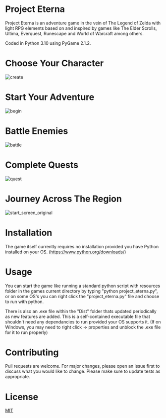 # Project Eterna

Project Eterna is an adventure game in the vein of The Legend of Zelda
with light RPG elements based on and inspired by games like The Elder Scrolls, 
Ultima, Everquest, Runescape and World of Warcraft among others. 

Coded in Python 3.10 using PyGame 2.1.2.

# Choose Your Character
![create](https://user-images.githubusercontent.com/49097168/167088139-a4f00d8e-221a-4d63-b9f8-b8d1dea0e585.png)

# Start Your Adventure
![begin](https://user-images.githubusercontent.com/49097168/167088246-d46d7cfd-c811-48b8-ab40-80339f9aa575.png)

# Battle Enemies 
![battle](https://user-images.githubusercontent.com/49097168/167088273-64dfa1e4-d6fa-4f3d-a310-b7cb83eed883.png)

# Complete Quests
![quest](https://user-images.githubusercontent.com/49097168/167088344-1be5a445-d23c-425d-880a-97f8a0cc6416.png)

# Journey Across The Region
![start_screen_original](https://user-images.githubusercontent.com/49097168/161449843-74a77324-94da-4e4e-87fc-c816e38f2679.png)

# Installation

The game itself currently requires no installation provided you have Python installed on your OS. (https://www.python.org/downloads/)

# Usage

You can start the game like running a standard python script with resources folder in the games current directory by typing 
"python project_eterna.py", or on some OS's you can right click the "project_eterna.py" file and choose to run with python.

There is also an .exe file within the "Dist" folder thats updated periodically as new features are added. 
This is a self-contained executable file that shouldn't need any dependancies to run provided your OS supports it. 
(If on Windows, you may need to right click -> properties and unblock the .exe file for it to run properly)

# Contributing
Pull requests are welcome. For major changes, please open an issue first to discuss what you would like to change.
Please make sure to update tests as appropriate.

# License
[MIT](https://choosealicense.com/licenses/mit/)
